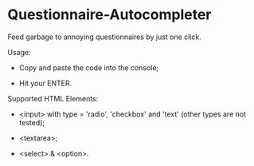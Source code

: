 # Questionnaire-Autocompleter
Feed garbage to annoying questionnaires by just one click.

Usage:

* Copy and paste the code into the console;

* Hit your ENTER.

Supported HTML Elements:

* \<input\> with type = 'radio', 'checkbox' and 'text' (other types are not tested);

* \<textarea\>;

* \<select\> & \<option\>.